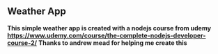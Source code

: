 ## Weather App
**This simple weather app is created with a nodejs course from udemy https://www.udemy.com/course/the-complete-nodejs-developer-course-2/**
**Thanks to andrew mead for helping me create this**

